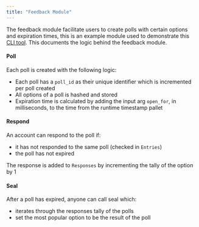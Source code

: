 ```yaml
---
title: "Feedback Module"
---
```


The feedback module facilitate users to create polls with certain options and expiration times, this is an example module used to demonstrate this [CLI tool](). This documents the logic behind the feedback module.

#### Poll

Each poll is created with the following logic: 

- Each poll has a `poll_id` as their unique identifier which is incremented per poll created
- All options of a poll is hashed and stored
- Expiration time is calculated by adding the input arg `open_for`, in milliseconds, to the time from the runtime timestamp pallet

#### Respond

An account can respond to the poll if:

- it has not responded to the same poll (checked in `Entries`)
- the poll has not expired

The response is added to `Responses` by incrementing the tally of the option by 1

#### Seal

After a poll has expired, anyone can call seal which:

- iterates through the responses tally of the polls 
- set the most popular option to be the result of the poll




